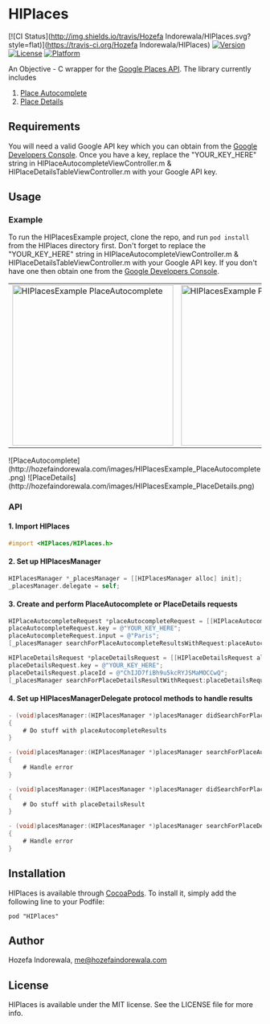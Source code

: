 # HIPlaces

[![CI Status](http://img.shields.io/travis/Hozefa Indorewala/HIPlaces.svg?style=flat)](https://travis-ci.org/Hozefa Indorewala/HIPlaces)
[![Version](https://img.shields.io/cocoapods/v/HIPlaces.svg?style=flat)](http://cocoadocs.org/docsets/HIPlaces)
[![License](https://img.shields.io/cocoapods/l/HIPlaces.svg?style=flat)](http://cocoadocs.org/docsets/HIPlaces)
[![Platform](https://img.shields.io/cocoapods/p/HIPlaces.svg?style=flat)](http://cocoadocs.org/docsets/HIPlaces)

An Objective - C wrapper for the [Google Places API][1]. The library currently includes

1. [Place Autocomplete][2]
2. [Place Details][3]

## Requirements

You will need a valid Google API key which you can obtain from the [Google Developers Console][4]. Once you have a key, replace the "YOUR_KEY_HERE" string in HIPlaceAutocompleteViewController.m & HIPlaceDetailsTableViewController.m with your Google API key.

## Usage

### Example
To run the HIPlacesExample project, clone the repo, and run `pod install` from the HIPlaces directory first. Don't forget to replace the "YOUR_KEY_HERE" string in HIPlaceAutocompleteViewController.m & HIPlaceDetailsTableViewController.m with your Google API key. If you don't have one then obtain one from the [Google Developers Console][4].

<table>
    <tr>
        <td>
            <img src="http://hozefaindorewala.com/images/HIPlacesExample_PlaceAutocomplete.png" width="320" alt="HIPlacesExample PlaceAutocomplete"/>
        </td>
        <td>
            <img src="http://hozefaindorewala.com/images/HIPlacesExample_PlaceDetails.png" width="320" alt="HIPlacesExample PlaceDetails"/>
        </td>
    </tr>
</table>
![PlaceAutocomplete](http://hozefaindorewala.com/images/HIPlacesExample_PlaceAutocomplete.png)
![PlaceDetails](http://hozefaindorewala.com/images/HIPlacesExample_PlaceDetails.png)

### API

#### 1. Import HIPlaces
```objective-c
#import <HIPlaces/HIPlaces.h>
```

#### 2. Set up HIPlacesManager
```objective-c
HIPlacesManager *_placesManager = [[HIPlacesManager alloc] init];
_placesManager.delegate = self;
```

#### 3. Create and perform PlaceAutocomplete or PlaceDetails requests
```objective-c
HIPlaceAutocompleteRequest *placeAutocompleteRequest = [[HIPlaceAutocompleteRequest alloc] init];
placeAutocompleteRequest.key = @"YOUR_KEY_HERE";
placeAutocompleteRequest.input = @"Paris";
[_placesManager searchForPlaceAutocompleteResultsWithRequest:placeAutocompleteRequest];

HIPlaceDetailsRequest *placeDetailsRequest = [[HIPlaceDetailsRequest alloc] init];
placeDetailsRequest.key = @"YOUR_KEY_HERE";
placeDetailsRequest.placeId = @"ChIJD7fiBh9u5kcRYJSMaMOCCwQ";
[_placesManager searchForPlaceDetailsResultWithRequest:placeDetailsRequest];
```

#### 4. Set up HIPlacesManagerDelegate protocol methods to handle results
```objective-c
- (void)placesManager:(HIPlacesManager *)placesManager didSearchForPlaceAutocompleteResults:(NSArray *)placeAutocompleteResults
{
    # Do stuff with placeAutocompleteResults
}

- (void)placesManager:(HIPlacesManager *)placesManager searchForPlaceAutocompleteResultsDidFailWithError:(NSError *)error
{
    # Handle error
}

- (void)placesManager:(HIPlacesManager *)placesManager didSearchForPlaceDetailsResult:(HIPlaceDetailsResult *)placeDetailsResult
{
    # Do stuff with placeDetailsResult
}

- (void)placesManager:(HIPlacesManager *)placesManager searchForPlaceDetailsResultDidFailWithError:(NSError *)error
{
    # Handle error
}
```

## Installation

HIPlaces is available through [CocoaPods](http://cocoapods.org). To install
it, simply add the following line to your Podfile:

    pod "HIPlaces"

## Author

Hozefa Indorewala, me@hozefaindorewala.com

## License

HIPlaces is available under the MIT license. See the LICENSE file for more info.


[1]: https://developers.google.com/places/documentation/
[2]: https://developers.google.com/places/documentation/autocomplete
[3]: https://developers.google.com/places/documentation/details
[4]: https://console.developers.google.com
